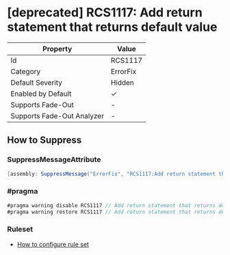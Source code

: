 # \[deprecated\] RCS1117: Add return statement that returns default value

| Property                    | Value    |
| --------------------------- | -------- |
| Id                          | RCS1117  |
| Category                    | ErrorFix |
| Default Severity            | Hidden   |
| Enabled by Default          | &#x2713; |
| Supports Fade\-Out          | \-       |
| Supports Fade\-Out Analyzer | \-       |

## How to Suppress

### SuppressMessageAttribute

```csharp
[assembly: SuppressMessage("ErrorFix", "RCS1117:Add return statement that returns default value.", Justification = "<Pending>")]
```

### \#pragma

```csharp
#pragma warning disable RCS1117 // Add return statement that returns default value.
#pragma warning restore RCS1117 // Add return statement that returns default value.
```

### Ruleset

* [How to configure rule set](../HowToConfigureAnalyzers.md)

